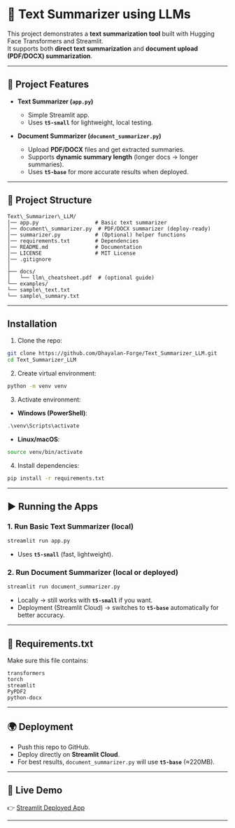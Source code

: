 # 📘 Text Summarizer using LLMs

This project demonstrates a **text summarization tool** built with Hugging Face Transformers and Streamlit.  
It supports both **direct text summarization** and **document upload (PDF/DOCX) summarization**.

---

## 🚀 Project Features
- **Text Summarizer (`app.py`)**  
  - Simple Streamlit app.  
  - Uses **`t5-small`** for lightweight, local testing.  

- **Document Summarizer (`document_summarizer.py`)**  
  - Upload **PDF/DOCX** files and get extracted summaries.  
  - Supports **dynamic summary length** (longer docs → longer summaries).  
  - Uses **`t5-base`** for more accurate results when deployed.  

---

## 📂 Project Structure
```
Text\_Summarizer\_LLM/
│── app.py                  # Basic text summarizer
│── document\_summarizer.py  # PDF/DOCX summarizer (deploy-ready)
│── summarizer.py           # (Optional) helper functions
│── requirements.txt        # Dependencies
│── README.md               # Documentation
│── LICENSE                 # MIT License
│── .gitignore
│
├── docs/
│   └── llm\_cheatsheet.pdf  # (optional guide)
└── examples/
└── sample\_text.txt
└── sample\_summary.txt
```
---
## Installation

1. Clone the repo:
```bash
git clone https://github.com/Dhayalan-Forge/Text_Summarizer_LLM.git
cd Text_Summarizer_LLM
```

2. Create virtual environment:

```bash
python -m venv venv
```

3. Activate environment:

* **Windows (PowerShell)**:

```powershell
.\venv\Scripts\activate
```

* **Linux/macOS**:

```bash
source venv/bin/activate
```

4. Install dependencies:

```bash
pip install -r requirements.txt
```

---

## ▶️ Running the Apps

### 1. Run Basic Text Summarizer (local)

```bash
streamlit run app.py
```

* Uses **`t5-small`** (fast, lightweight).

### 2. Run Document Summarizer (local or deployed)

```bash
streamlit run document_summarizer.py
```

* Locally → still works with **`t5-small`** if you want.
* Deployment (Streamlit Cloud) → switches to **`t5-base`** automatically for better accuracy.

---

## 📌 Requirements.txt

Make sure this file contains:

```
transformers
torch
streamlit
PyPDF2
python-docx
```

---

## 🌍 Deployment

* Push this repo to GitHub.
* Deploy directly on **Streamlit Cloud**.
* For best results, `document_summarizer.py` will use **`t5-base`** (≈220MB).

---

## 📎 Live Demo

👉 [Streamlit Deployed App](https://textsummarizerllm.streamlit.app/)

---